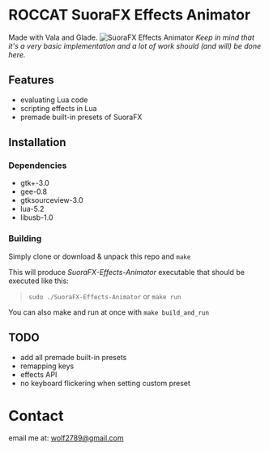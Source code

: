 # ROCCAT SuoraFX Effects Animator
Made with Vala and Glade.
![SuoraFX Effects Animator](http://i.imgur.com/7sCAHEu.png)
_Keep in mind that it's a very basic implementation and a lot of work should (and will) be done here._


## Features
* evaluating Lua code
* scripting effects in Lua
* premade built-in presets of SuoraFX


## Installation
### Dependencies
* gtk+-3.0
* gee-0.8
* gtksourceview-3.0
* lua-5.2
* libusb-1.0

### Building
Simply clone or download & unpack this repo and `make`

This will produce _SuoraFX-Effects-Animator_ executable that should be executed like this:
> `sudo ./SuoraFX-Effects-Animator` or `make run`

You can also make and run at once with `make build_and_run`

## TODO
* add all premade built-in presets
* remapping keys
* effects API
* no keyboard flickering when setting custom preset

# Contact
email me at: [wolf2789@gmail.com](mailto:wolf2789@gmail.com)
